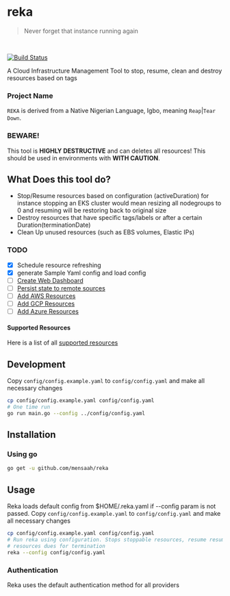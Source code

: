 # reka
> Never forget that instance running again

<br>

[![Build Status](https://github.com/mensaah/reka/workflows/Test/badge.svg)](https://github.com/mensaah/reka/actions)


A Cloud Infrastructure Management Tool to stop, resume, clean and destroy resources based on tags

### Project Name
`REKA` is derived from a Native Nigerian Language, Igbo, meaning `Reap`|`Tear Down`.

### BEWARE!

This tool is **HIGHLY DESTRUCTIVE** and can deletes all resources! This should be used in environments with **WITH CAUTION**.

## What Does this tool do?
- Stop/Resume resources based on configuration (activeDuration) for instance stopping an EKS cluster would mean resizing all nodegroups to 0 and resuming will be restoring back to original size
- Destroy resources that have specific tags/labels or after a certain Duration(terminationDate)
- Clean Up unused resources (such as EBS volumes, Elastic IPs)

### TODO
- [x] Schedule resource refreshing
- [x] generate Sample Yaml config and load config
- [ ] [Create Web Dashboard](https://github.com/MeNsaaH/reka/issues/3)
- [ ] [Persist state to remote sources](https://github.com/MeNsaaH/reka/issues/4)
- [ ] [Add AWS Resources](https://github.com/MeNsaaH/reka/issues/1)
- [ ] [Add GCP Resources](https://github.com/MeNsaaH/reka/issues/2)
- [ ] [Add Azure Resources](https://github.com/MeNsaaH/reka/issues/6)

#### Supported Resources
Here is a list of all [supported resources](./supported-resources.md) 

## Development
Copy `config/config.example.yaml` to `config/config.yaml` and make all necessary changes
```bash
cp config/config.example.yaml config/config.yaml
# One time run
go run main.go --config ../config/config.yaml
```

## Installation
### Using go
```bash
go get -u github.com/mensaah/reka
```

## Usage

Reka loads default config from $HOME/.reka.yaml if --config param is not passed.
Copy `config/config.example.yaml` to `config/config.yaml` and make all necessary changes

```bash
cp config/config.example.yaml config/config.yaml
# Run reka using configuration. Stops stoppable resources, resume resumable resources and terminate
# resources dues for termination
reka --config config/config.yaml
```

###  Authentication
Reka uses the default authentication method for all providers